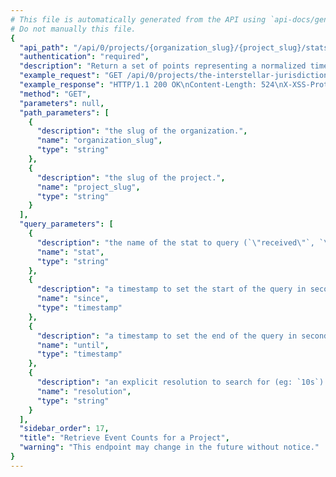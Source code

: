 ```yaml
---
# This file is automatically generated from the API using `api-docs/generate.py`
# Do not manually this file.
{
  "api_path": "/api/0/projects/{organization_slug}/{project_slug}/stats/", 
  "authentication": "required", 
  "description": "Return a set of points representing a normalized timestamp and the\nnumber of events seen in the period.\n\nQuery ranges are limited to Sentry's configured time-series\nresolutions.", 
  "example_request": "GET /api/0/projects/the-interstellar-jurisdiction/pump-station/stats/ HTTP/1.1\nHost: sentry.io\nAuthorization: Bearer {base64-encoded-key-here}", 
  "example_response": "HTTP/1.1 200 OK\nContent-Length: 524\nX-XSS-Protection: 1; mode=block\nContent-Language: en\nX-Content-Type-Options: nosniff\nVary: Accept-Language, Cookie\nAllow: GET, HEAD, OPTIONS\nX-Frame-Options: deny\nContent-Type: application/json\n\n[\n  [\n    1539896400.0, \n    1154\n  ], \n  [\n    1539900000.0, \n    975\n  ], \n  [\n    1539903600.0, \n    1760\n  ], \n  [\n    1539907200.0, \n    1216\n  ], \n  [\n    1539910800.0, \n    1670\n  ], \n  [\n    1539914400.0, \n    634\n  ], \n  [\n    1539918000.0, \n    1599\n  ], \n  [\n    1539921600.0, \n    1285\n  ], \n  [\n    1539925200.0, \n    1042\n  ], \n  [\n    1539928800.0, \n    1470\n  ], \n  [\n    1539932400.0, \n    1104\n  ], \n  [\n    1539936000.0, \n    1063\n  ], \n  [\n    1539939600.0, \n    1706\n  ], \n  [\n    1539943200.0, \n    1767\n  ], \n  [\n    1539946800.0, \n    1065\n  ], \n  [\n    1539950400.0, \n    1094\n  ], \n  [\n    1539954000.0, \n    1181\n  ], \n  [\n    1539957600.0, \n    940\n  ], \n  [\n    1539961200.0, \n    1221\n  ], \n  [\n    1539964800.0, \n    1264\n  ], \n  [\n    1539968400.0, \n    1192\n  ], \n  [\n    1539972000.0, \n    671\n  ], \n  [\n    1539975600.0, \n    1320\n  ], \n  [\n    1539979200.0, \n    2355\n  ]\n]", 
  "method": "GET", 
  "parameters": null, 
  "path_parameters": [
    {
      "description": "the slug of the organization.", 
      "name": "organization_slug", 
      "type": "string"
    }, 
    {
      "description": "the slug of the project.", 
      "name": "project_slug", 
      "type": "string"
    }
  ], 
  "query_parameters": [
    {
      "description": "the name of the stat to query (`\"received\"`, `\"rejected\"`, `\"blacklisted\"`, `generated`)", 
      "name": "stat", 
      "type": "string"
    }, 
    {
      "description": "a timestamp to set the start of the query in seconds since UNIX epoch.", 
      "name": "since", 
      "type": "timestamp"
    }, 
    {
      "description": "a timestamp to set the end of the query in seconds since UNIX epoch.", 
      "name": "until", 
      "type": "timestamp"
    }, 
    {
      "description": "an explicit resolution to search for (eg: `10s`).  This should not be used unless you are familiar with Sentry's internals as it's restricted to pre-defined values.", 
      "name": "resolution", 
      "type": "string"
    }
  ], 
  "sidebar_order": 17, 
  "title": "Retrieve Event Counts for a Project", 
  "warning": "This endpoint may change in the future without notice."
}
---
```

